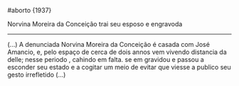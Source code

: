 #aborto
{1937}

Norvina Moreira da Conceição trai seu esposo e engravoda

---
(...)
A denunciada Norvina Moreira da Conceição é casada com José Amancio, e, pelo espaço de cerca de dois annos vem vivendo distancia da delle; nesse periodo , cahindo em falta. se em gravidou e passou a esconder seu  estado e a cogitar um meio de evitar que viesse a publico seu gesto irrefletido
(...)